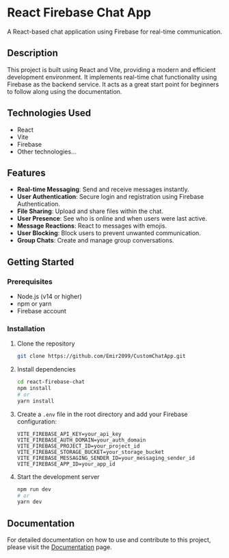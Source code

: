 # React Firebase Chat App

A React-based chat application using Firebase for real-time communication.

## Description

This project is built using React and Vite, providing a modern and efficient development environment. It implements real-time chat functionality using Firebase as the backend service. It acts as a great start point for beginners to follow along using the documentation.

## Technologies Used

- React
- Vite
- Firebase
- Other technologies...

## Features

- **Real-time Messaging**: Send and receive messages instantly.
- **User Authentication**: Secure login and registration using Firebase Authentication.
- **File Sharing**: Upload and share files within the chat.
- **User Presence**: See who is online and when users were last active.
- **Message Reactions**: React to messages with emojis.
- **User Blocking**: Block users to prevent unwanted communication.
- **Group Chats**: Create and manage group conversations.


## Getting Started

### Prerequisites

- Node.js (v14 or higher)
- npm or yarn
- Firebase account

### Installation

1. Clone the repository

   ```bash
   git clone https://github.com/Emir2099/CustomChatApp.git
   ```

2. Install dependencies

   ```bash
   cd react-firebase-chat
   npm install
   # or
   yarn install
   ```

3. Create a `.env` file in the root directory and add your Firebase configuration:

   ```env
   VITE_FIREBASE_API_KEY=your_api_key
   VITE_FIREBASE_AUTH_DOMAIN=your_auth_domain
   VITE_FIREBASE_PROJECT_ID=your_project_id
   VITE_FIREBASE_STORAGE_BUCKET=your_storage_bucket
   VITE_FIREBASE_MESSAGING_SENDER_ID=your_messaging_sender_id
   VITE_FIREBASE_APP_ID=your_app_id
   ```

4. Start the development server

   ```bash
   npm run dev
   # or
   yarn dev
   ```

## Documentation

For detailed documentation on how to use and contribute to this project, please visit the [Documentation](https://your-docusaurus-site.example.com) page.

